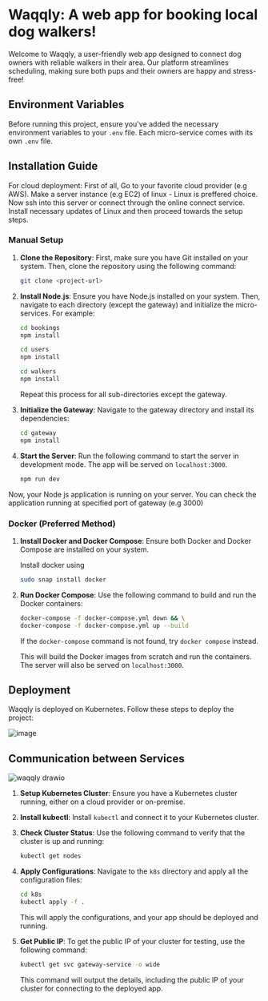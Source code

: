 # Waqqly: A web app for booking local dog walkers!

Welcome to Waqqly, a user-friendly web app designed to connect dog owners with reliable walkers in their area. Our platform streamlines scheduling, making sure both pups and their owners are happy and stress-free!

## Environment Variables

Before running this project, ensure you've added the necessary environment variables to your `.env` file. Each micro-service comes with its own `.env` file.

## Installation Guide

For cloud deployment: First of all, Go to your favorite cloud provider (e.g AWS). Make a server instance (e.g EC2) of linux - Linux is preffered choice. Now ssh into this server or connect through the online connect service. Install necessary updates of Linux and then proceed towards the setup steps. 

### Manual Setup

1. **Clone the Repository**: First, make sure you have Git installed on your system. Then, clone the repository using the following command:
   
    ```bash
    git clone <project-url>
    ```

2. **Install Node.js**: Ensure you have Node.js installed on your system. Then, navigate to each directory (except the gateway) and initialize the micro-services. For example:

    ```bash
    cd bookings
    npm install
    ```

    ```bash
    cd users
    npm install
    ```

    ```bash
    cd walkers
    npm install
    ```

    Repeat this process for all sub-directories except the gateway.

3. **Initialize the Gateway**: Navigate to the gateway directory and install its dependencies:

    ```bash
    cd gateway
    npm install
    ```

4. **Start the Server**: Run the following command to start the server in development mode. The app will be served on `localhost:3000`.

    ```bash
    npm run dev
    ```


Now, your Node js application is running on your server. You can check the application running at specified port of gateway (e.g 3000) 

### Docker (Preferred Method)

1. **Install Docker and Docker Compose**: Ensure both Docker and Docker Compose are installed on your system.

   Install docker using

   ``` bash
   sudo snap install docker
   ```

3. **Run Docker Compose**: Use the following command to build and run the Docker containers:

    ```bash
    docker-compose -f docker-compose.yml down && \
    docker-compose -f docker-compose.yml up --build
    ```

    If the `docker-compose` command is not found, try `docker compose` instead.

    This will build the Docker images from scratch and run the containers. The server will also be served on `localhost:3000`.

## Deployment

Waqqly is deployed on Kubernetes. Follow these steps to deploy the project:


![image](https://github.com/Ravi1141/Waqqly/assets/105180025/533acbf7-2958-4aaa-8607-a0a8ffdc97be)

## Communication between Services

![waqqly drawio](https://github.com/Ravi1141/Waqqly/assets/105180025/c0030dab-8cbb-459b-8c6f-c34d2d3d1d85)


1. **Setup Kubernetes Cluster**: Ensure you have a Kubernetes cluster running, either on a cloud provider or on-premise.

2. **Install kubectl**: Install `kubectl` and connect it to your Kubernetes cluster.

3. **Check Cluster Status**: Use the following command to verify that the cluster is up and running:

    ```bash
    kubectl get nodes
    ```

4. **Apply Configurations**: Navigate to the `k8s` directory and apply all the configuration files:

    ```bash
    cd k8s
    kubectl apply -f .
    ```

    This will apply the configurations, and your app should be deployed and running.

5. **Get Public IP**: To get the public IP of your cluster for testing, use the following command:

    ```bash
    kubectl get svc gateway-service -o wide
    ```

    This command will output the details, including the public IP of your cluster for connecting to the deployed app.
